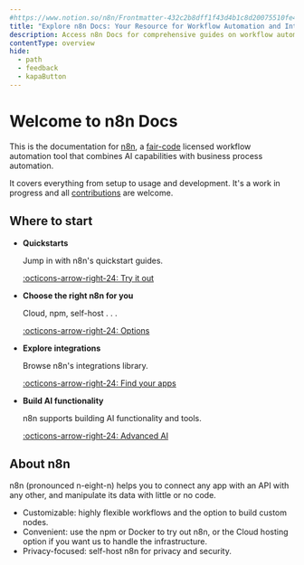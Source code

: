 ```yaml
---
#https://www.notion.so/n8n/Frontmatter-432c2b8dff1f43d4b1c8d20075510fe4
title: "Explore n8n Docs: Your Resource for Workflow Automation and Integrations"
description: Access n8n Docs for comprehensive guides on workflow automation and integrations. Learn how to integrate apps and enhance your automation capabilities.
contentType: overview
hide:
  - path
  - feedback
  - kapaButton
---
```


# Welcome to n8n Docs


This is the documentation for [n8n](https://n8n.io/), a [fair-code](https://faircode.io) licensed workflow automation tool that combines AI capabilities with business process automation.

It covers everything from setup to usage and development. It's a work in progress and all [contributions](/help-community/contributing.md) are welcome.


## Where to start

<div class="grid cards" markdown>

-   __Quickstarts__

    Jump in with n8n's quickstart guides.

    [:octicons-arrow-right-24: Try it out](/try-it-out/index.md)

-   __Choose the right n8n for you__

	Cloud, npm, self-host . . . 

    [:octicons-arrow-right-24: Options](/choose-n8n.md)


-   __Explore integrations__

    Browse n8n's integrations library.

    [:octicons-arrow-right-24: Find your apps](/integrations/index.md)

-   __Build AI functionality__

    n8n supports building AI functionality and tools.

    [:octicons-arrow-right-24: Advanced AI](/advanced-ai/index.md)    
</div>

## About n8n

n8n (pronounced n-eight-n) helps you to connect any app with an API with any other, and manipulate its data with little or no code.

* Customizable: highly flexible workflows and the option to build custom nodes.
* Convenient: use the npm or Docker to try out n8n, or the Cloud hosting option if you want us to handle the infrastructure.
* Privacy-focused: self-host n8n for privacy and security.
